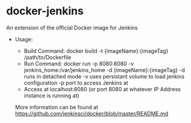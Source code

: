 # docker-jenkins
An extension of the official Docker image for Jenkins

- Usage:
  - Build Command: docker build -t {imageName}:{imageTag} /path/to/Dockerfile
  - Run Command: docker run -p 8080:8080 -v jenkins_home:/var/jenkins_home -d {imageName}:{imageTag}
    -d runs in detached mode
    -v uses persistant volume to load jenkins configuration
    -p port to access Jenkins at
  - Access at localhost:8080 (or port 8080 at whatever IP Address instance is running at)
  
  More information can be found at https://github.com/jenkinsci/docker/blob/master/README.md
